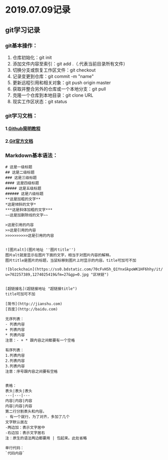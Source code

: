 # 2019.07.09记录

## git学习记录
### git基本操作：
1. 仓库初始化：git init
2. 添加文件内容至索引：git add .（.代表当前目录所有文件）
3. 切换分支或恢复工作区文件：git checkout
4. 记录变更到仓库：git commit -m "name"
5. 更新远程引用和相关对象：git push origin master
6. 获取并整合另外的仓库或一个本地分支：git pull
7. 克隆一个仓库到本地目录：git clone URL
8. 现实工作区状态：git status

### git学习文档：
#### 1.[Github简明教程](https://www.runoob.com/w3cnote/git-guide.html)
#### 2.[Git官方文档](https://git-scm.com/book/zh/v2)



### Markdown基本语法：
```
# 这是一级标题
## 这是二级标题
### 这是三级标题
#### 这是四级标题
##### 这是五级标题
###### 这是六级标题
**这是加粗的文字**
*这是倾斜的文字*
***这是斜体加粗的文字***
~~这是加删除线的文字~~

>这是引用的内容
>>这是引用的内容
>>>>>>>>>>这是引用的内容


![图片alt](图片地址 ''图片title'')
图片alt就是显示在图片下面的文字，相当于对图片内容的解释。
图片title是图片的标题，当鼠标移到图片上时显示的内容。title可加可不加

![blockchain](https://ss0.bdstatic.com/70cFvHSh_Q1YnxGkpoWK1HF6hhy/it/
u=702257389,1274025419&fm=27&gp=0.jpg "区块链")


[超链接名](超链接地址 "超链接title")
title可加可不加

[简书](http://jianshu.com)
[百度](http://baidu.com)

无序列表：
- 列表内容
+ 列表内容
* 列表内容
注意：- + * 跟内容之间都要有一个空格

有序列表：
1.列表内容
2.列表内容
3.列表内容
注意：序号跟内容之间要有空格


表格：
表头|表头|表头
---|---|---
内容|内容|内容
内容|内容|内容
第二行分割表头和内容。
- 有一个就行，为了对齐，多加了几个
文字默认居左
-两边加：表示文字居中
-右边加：表示文字居右
注：原生的语法两边都要用 | 包起来。此处省略

单行代码：
`代码内容`
```

